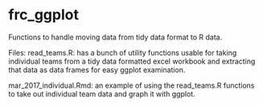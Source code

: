 # frc_ggplot
Functions to handle moving data from tidy data format to R data.

Files: 
read_teams.R: has a bunch of utility functions usable for taking individual teams from a tidy data formatted excel workbook and extracting that data as data frames for easy ggplot examination. 

mar_2017_individual.Rmd: an example of using the read_teams.R functions to take out individual team data and graph it with ggplot. 
